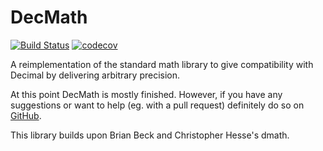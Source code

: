 DecMath
=======

[![Build Status](https://travis-ci.org/ElecProg/decmath.svg?branch=master
    )](https://travis-ci.org/ElecProg/decmath)
[![codecov](https://codecov.io/gh/ElecProg/decmath/branch/master/graph/badge.svg
    )](https://codecov.io/gh/ElecProg/decmath)

A reimplementation of the standard math library to give compatibility with
Decimal by delivering arbitrary precision.

At this point DecMath is mostly finished. However, if you have any suggestions
or want to help (eg. with a pull request) definitely do so on
[GitHub](https://github.com/ElecProg/decmath).

This library builds upon Brian Beck and Christopher Hesse's dmath.
